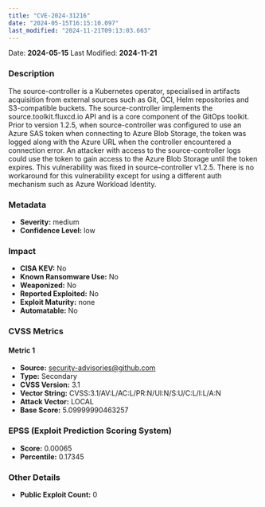 ```yaml
---
title: "CVE-2024-31216"
date: "2024-05-15T16:15:10.097"
last_modified: "2024-11-21T09:13:03.663"
---
```


Date: **2024-05-15** Last Modified: **2024-11-21**

### Description  
The source-controller is a Kubernetes operator, specialised in artifacts acquisition from external sources such as Git, OCI, Helm repositories and S3-compatible buckets. The source-controller implements the source.toolkit.fluxcd.io API and is a core component of the GitOps toolkit. Prior to version 1.2.5, when source-controller was configured to use an Azure SAS token when connecting to Azure Blob Storage, the token was logged along with the Azure URL when the controller encountered a connection error. An attacker with access to the source-controller logs could use the token to gain access to the Azure Blob Storage until the token expires. This vulnerability was fixed in source-controller v1.2.5. There is no workaround for this vulnerability except for using a different auth mechanism such as Azure Workload Identity.

### Metadata  
- **Severity:** medium
- **Confidence Level:** low

### Impact  
- **CISA KEV:** No
- **Known Ransomware Use:** No
- **Weaponized:** No
- **Reported Exploited:** No
- **Exploit Maturity:** none
- **Automatable:** No

### CVSS Metrics  

#### Metric 1
- **Source:** security-advisories@github.com
- **Type:** Secondary
- **CVSS Version:** 3.1
- **Vector String:** CVSS:3.1/AV:L/AC:L/PR:N/UI:N/S:U/C:L/I:L/A:N
- **Attack Vector:** LOCAL
- **Base Score:** 5.09999990463257


### EPSS (Exploit Prediction Scoring System)  
- **Score:** 0.00065
- **Percentile:** 0.17345

### Other Details  
- **Public Exploit Count:** 0
